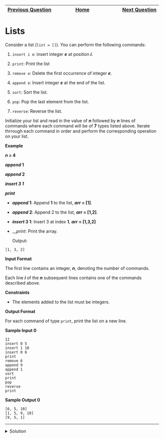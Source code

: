 | <img width=1000>[Previous Question](https://github.com/Kevin-Lago/python-hackerrank-solutions/tree/main/src/python/basic_data_types/finding_the_percentage)</img> | <img width=1000>[Home](https://github.com/Kevin-Lago/python-hackerrank-solutions)</img> | <img width=1000>[Next Question](https://github.com/Kevin-Lago/python-hackerrank-solutions/tree/main/src/python/basic_data_types/tuples)</img> |
|:---|:---:|---:|

# Lists

Consider a list (```list = []```). You can perform the following commands:

1. ```insert i e```: insert integer ___e___ at position ___i___.

2. ```print```: Print the list

3. ```remove e```: Delete the first occurrence of integer ___e___.

4. ```append e```: Insert integer ___e___ at the end of the list.

5. ```sort```: Sort the list.

6. ```pop```: Pop the last element from the list.

7. ```reverse```: Reverse the list.

Initialize your list and read in the value of ___n___ followed by ___n___ lines of commands where each command will be of __7__ types listed above. Iterate thrrough each command in order and perform the corresponding operation on your list.

__Example__

___n_ = 4__

___append_ 1__

___append_ 2__

___insert 3 1___

___print___

- ___append_ 1__: Append __1__ to the list, ___arr_ = [1]__.

- ___append_ 2__: Append 2 to the list, ___arr_ = [1,2]__.

- ___insert_ 3 1__: Insert 3 at index __1__, ___arr_ = [1,3,2]__

- ___print_: Print the array.

    Output:
    
```
[1, 3, 2]
```

__Input Format__

The first line contains an integer, ___n___, denoting the number of commands.

Each line ___i___ of the ___n___ subsequent lines contains one of the commands described above.

__Constraints__

- The elements added to the list must be integers.

__Output Format__

For each command of type ```print```, print the list on a new line.

__Sample Input 0__

```
12
insert 0 5
insert 1 10
insert 0 6
print
remove 6
append 9
append 1
sort
print
pop
reverse
print
```

__Sample Output 0__

```
[6, 5, 10]
[1, 5, 9, 10]
[9, 5, 1]
```

---

<details><summary>Solution</summary>
    
```python
if __name__ == '__main__':
    n = int(input())
    l = []

    commands = {
        "insert": lambda *args: l.insert(int(args[0][0]), int(args[0][1])),
        "print": lambda *args: print(l),
        "remove": lambda *args: l.remove(int(args[0][0])),
        "append": lambda *args: l.append(int(args[0][0])),
        "sort": lambda *args: l.sort(),
        "pop": lambda *args: l.pop(),
        "reverse": lambda *args: l.reverse()
    }

    for i in range(n):
        string = input().split(" ")

        try:
            commands[string[0]](string[1:])
        except():
            print("command does not exist")
```
</details>

